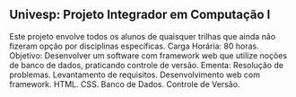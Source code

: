 ## Univesp: Projeto Integrador em Computação I
Este projeto envolve todos os alunos de quaisquer trilhas que ainda não fizeram
opção por disciplinas específicas.
Carga Horária: 80 horas.
Objetivo: Desenvolver um software com framework web que utilize noções de banco de
dados, praticando controle de versão.
Ementa: Resolução de problemas. Levantamento de requisitos. Desenvolvimento web
com framework. HTML. CSS. Banco de Dados. Controle de Versão.
